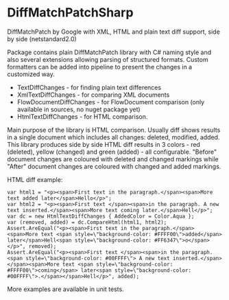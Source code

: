 # DiffMatchPatchSharp
DiffMatchPatch by Google with XML, HTML and plain text diff support, side by side (netstandard2.0)

Package contains plain DiffMatchPatch library with C# naming style and also several extensions allowing parsing of structured formats.
Custom formatters can be added into pipeline to present the changes in a customized way.

 - TextDiffChanges - for finding plain text differences
 - XmlTextDiffChanges - for comparing XML documents
 - FlowDocumentDiffChanges - for FlowDocument comparison (only available in sources, no nuget package yet)
 - HtmlTextDiffChanges - for HTML comparison.

Main purpose of the library is HTML comparison.
Usually diff shows results in a single document which includes all changes: deleted, modified, added.
This library produces side by side HTML diff results in 3 colors - red (deleted), yellow (changed) and green (added) - all configurable.
"Before" document changes are coloured with deleted and changed markings while "After" document changes are coloured with changed and added markings.

HTML diff example:

    var html1 = "<p><span>First text in the paragraph.</span><span>More text added later</span>Hello</p>";
    var html2 = "<p><span>First text </span><span>in the paragraph. A new text inserted.</span><span>More text coming later.</span>Hell</p>";
    var dc = new HtmlTextDiffChanges { AddedColor = Color.Aqua };
    var (removed, added) = dc.CompareHtml(html1, html2);
    Assert.AreEqual("<p><span>First text in the paragraph.</span><span>More text <span style=\"background-color: #FFFF00\">added</span> later</span>Hell<span style=\"background-color: #FF6347\">o</span></p>", removed);
    Assert.AreEqual("<p><span>First text </span><span>in the paragraph.<span style=\"background-color: #00FFFF\"> A new text inserted.</span></span><span>More text <span style=\"background-color: #FFFF00\">coming</span> later<span style=\"background-color: #00FFFF\">.</span></span>Hell</p>", added);

More examples are available in unit tests.

